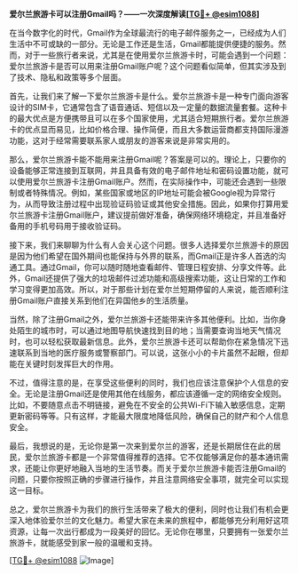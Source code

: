 **爱尔兰旅游卡可以注册Gmail吗？——一次深度解读[[TG💪+ @esim1088](https://t.me/s/esim1088)]**

在当今数字化的时代，Gmail作为全球最流行的电子邮件服务之一，已经成为人们生活中不可或缺的一部分。无论是工作还是生活，Gmail都能提供便捷的服务。然而，对于一些旅行者来说，尤其是在使用爱尔兰旅游卡时，可能会遇到一个问题：爱尔兰旅游卡是否可以用来注册Gmail账户呢？这个问题看似简单，但其实涉及到了技术、隐私和政策等多个层面。

首先，让我们来了解一下爱尔兰旅游卡是什么。爱尔兰旅游卡是一种专门面向游客设计的SIM卡，它通常包含了语音通话、短信以及一定量的数据流量套餐。这种卡的最大优点是方便携带且可以在多个国家使用，尤其适合短期旅行者。爱尔兰旅游卡的优点显而易见，比如价格合理、操作简便，而且大多数运营商都支持国际漫游功能，这对于经常需要联系家人或朋友的游客来说是非常实用的。

那么，爱尔兰旅游卡能不能用来注册Gmail呢？答案是可以的。理论上，只要你的设备能够正常连接到互联网，并且具备有效的电子邮件地址和密码设置功能，就可以使用爱尔兰旅游卡注册Gmail账户。然而，在实际操作中，可能还会遇到一些限制或者特殊情况。例如，某些国家或地区的IP地址可能会被Google视为异常行为，从而导致注册过程中出现验证码验证或其他安全措施。因此，如果你打算用爱尔兰旅游卡注册Gmail账户，建议提前做好准备，确保网络环境稳定，并且准备好备用的手机号码用于接收验证码。

接下来，我们来聊聊为什么有人会关心这个问题。很多人选择爱尔兰旅游卡的原因是因为他们希望在国外期间也能保持与外界的联系，而Gmail正是许多人首选的沟通工具。通过Gmail，你可以随时随地查看邮件、管理日程安排、分享文件等。此外，Gmail还提供了强大的垃圾邮件过滤功能和高级搜索功能，这让日常的工作和学习变得更加高效。所以，对于那些计划在爱尔兰短期停留的人来说，能否顺利注册Gmail账户直接关系到他们在异国他乡的生活质量。

当然，除了注册Gmail之外，爱尔兰旅游卡还能带来许多其他便利。比如，当你身处陌生的城市时，可以通过地图导航快速找到目的地；当需要查询当地天气情况时，也可以轻松获取最新信息。此外，爱尔兰旅游卡还可以帮助你在紧急情况下迅速联系到当地的医疗服务或警察部门。可以说，这张小小的卡片虽然不起眼，但却能在关键时刻发挥巨大的作用。

不过，值得注意的是，在享受这些便利的同时，我们也应该注意保护个人信息的安全。无论是注册Gmail还是使用其他在线服务，都应该遵循一定的网络安全规则。比如，不要随意点击不明链接，避免在不安全的公共Wi-Fi下输入敏感信息，定期更新密码等等。只有这样，才能最大限度地降低风险，确保自己的财产和个人信息安全。

最后，我想说的是，无论你是第一次来到爱尔兰的游客，还是长期居住在此的居民，爱尔兰旅游卡都是一个非常值得推荐的选择。它不仅能够满足你的基本通讯需求，还能让你更好地融入当地的生活节奏。而关于爱尔兰旅游卡能否注册Gmail的问题，只要你按照正确的步骤进行操作，并且注意网络安全事项，就完全可以实现这一目标。

总之，爱尔兰旅游卡为我们的旅行生活带来了极大的便利，同时也让我们有机会更深入地体验爱尔兰的文化魅力。希望大家在未来的旅程中，都能够充分利用好这项资源，让每一次出行都成为一段美好的回忆。无论你在哪里，只要拥有一张爱尔兰旅游卡，就能感受到家一般的温暖和支持。

[[TG💪+ @esim1088](https://t.me/s/esim1088) ![Image](https://i.postimg.cc/4NQfJmqS/Snipaste-2025-05-13-00-14-12.png)]